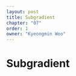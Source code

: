 ```yaml
---
layout: post
title: Subgradient
chapter: "07"
order: 1
owner: "Kyeongmin Woo"
---
```


# Subgradient